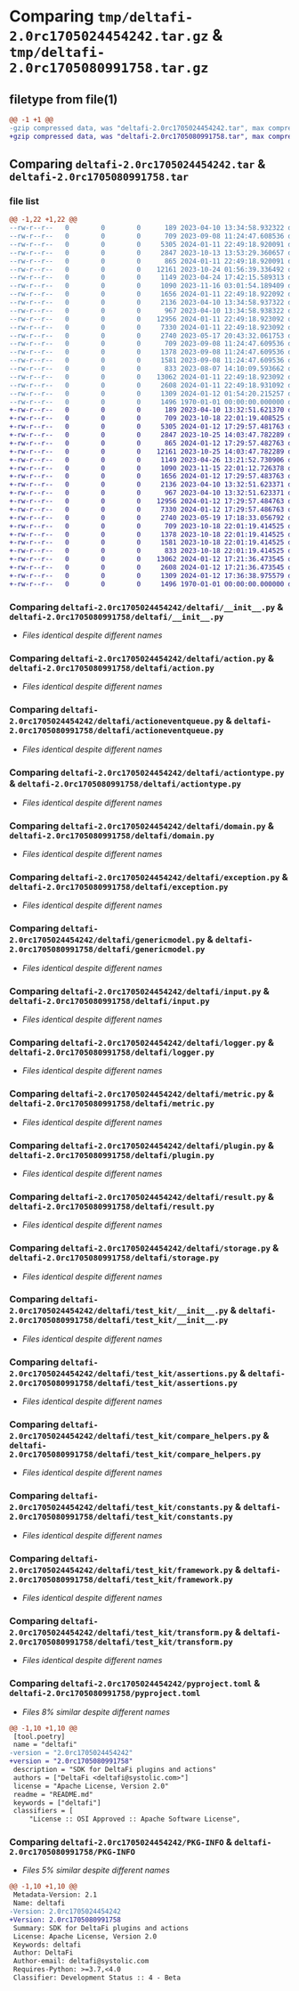 # Comparing `tmp/deltafi-2.0rc1705024454242.tar.gz` & `tmp/deltafi-2.0rc1705080991758.tar.gz`

## filetype from file(1)

```diff
@@ -1 +1 @@
-gzip compressed data, was "deltafi-2.0rc1705024454242.tar", max compression
+gzip compressed data, was "deltafi-2.0rc1705080991758.tar", max compression
```

## Comparing `deltafi-2.0rc1705024454242.tar` & `deltafi-2.0rc1705080991758.tar`

### file list

```diff
@@ -1,22 +1,22 @@
--rw-r--r--   0        0        0      189 2023-04-10 13:34:58.932322 deltafi-2.0rc1705024454242/README.md
--rw-r--r--   0        0        0      709 2023-09-08 11:24:47.608536 deltafi-2.0rc1705024454242/deltafi/__init__.py
--rw-r--r--   0        0        0     5305 2024-01-11 22:49:18.920091 deltafi-2.0rc1705024454242/deltafi/action.py
--rw-r--r--   0        0        0     2847 2023-10-13 13:53:29.360657 deltafi-2.0rc1705024454242/deltafi/actioneventqueue.py
--rw-r--r--   0        0        0      865 2024-01-11 22:49:18.920091 deltafi-2.0rc1705024454242/deltafi/actiontype.py
--rw-r--r--   0        0        0    12161 2023-10-24 01:56:39.336492 deltafi-2.0rc1705024454242/deltafi/domain.py
--rw-r--r--   0        0        0     1149 2023-04-24 17:42:15.589313 deltafi-2.0rc1705024454242/deltafi/exception.py
--rw-r--r--   0        0        0     1090 2023-11-16 03:01:54.189409 deltafi-2.0rc1705024454242/deltafi/genericmodel.py
--rw-r--r--   0        0        0     1656 2024-01-11 22:49:18.922092 deltafi-2.0rc1705024454242/deltafi/input.py
--rw-r--r--   0        0        0     2136 2023-04-10 13:34:58.937322 deltafi-2.0rc1705024454242/deltafi/logger.py
--rw-r--r--   0        0        0      967 2023-04-10 13:34:58.938322 deltafi-2.0rc1705024454242/deltafi/metric.py
--rw-r--r--   0        0        0    12956 2024-01-11 22:49:18.923092 deltafi-2.0rc1705024454242/deltafi/plugin.py
--rw-r--r--   0        0        0     7330 2024-01-11 22:49:18.923092 deltafi-2.0rc1705024454242/deltafi/result.py
--rw-r--r--   0        0        0     2740 2023-05-17 20:43:32.061753 deltafi-2.0rc1705024454242/deltafi/storage.py
--rw-r--r--   0        0        0      709 2023-09-08 11:24:47.609536 deltafi-2.0rc1705024454242/deltafi/test_kit/__init__.py
--rw-r--r--   0        0        0     1378 2023-09-08 11:24:47.609536 deltafi-2.0rc1705024454242/deltafi/test_kit/assertions.py
--rw-r--r--   0        0        0     1581 2023-09-08 11:24:47.609536 deltafi-2.0rc1705024454242/deltafi/test_kit/compare_helpers.py
--rw-r--r--   0        0        0      833 2023-08-07 14:10:09.593662 deltafi-2.0rc1705024454242/deltafi/test_kit/constants.py
--rw-r--r--   0        0        0    13062 2024-01-11 22:49:18.923092 deltafi-2.0rc1705024454242/deltafi/test_kit/framework.py
--rw-r--r--   0        0        0     2608 2024-01-11 22:49:18.931092 deltafi-2.0rc1705024454242/deltafi/test_kit/transform.py
--rw-r--r--   0        0        0     1309 2024-01-12 01:54:20.215257 deltafi-2.0rc1705024454242/pyproject.toml
--rw-r--r--   0        0        0     1496 1970-01-01 00:00:00.000000 deltafi-2.0rc1705024454242/PKG-INFO
+-rw-r--r--   0        0        0      189 2023-04-10 13:32:51.621370 deltafi-2.0rc1705080991758/README.md
+-rw-r--r--   0        0        0      709 2023-10-18 22:01:19.408525 deltafi-2.0rc1705080991758/deltafi/__init__.py
+-rw-r--r--   0        0        0     5305 2024-01-12 17:29:57.481763 deltafi-2.0rc1705080991758/deltafi/action.py
+-rw-r--r--   0        0        0     2847 2023-10-25 14:03:47.782289 deltafi-2.0rc1705080991758/deltafi/actioneventqueue.py
+-rw-r--r--   0        0        0      865 2024-01-12 17:29:57.482763 deltafi-2.0rc1705080991758/deltafi/actiontype.py
+-rw-r--r--   0        0        0    12161 2023-10-25 14:03:47.782289 deltafi-2.0rc1705080991758/deltafi/domain.py
+-rw-r--r--   0        0        0     1149 2023-04-26 13:21:52.730906 deltafi-2.0rc1705080991758/deltafi/exception.py
+-rw-r--r--   0        0        0     1090 2023-11-15 22:01:12.726378 deltafi-2.0rc1705080991758/deltafi/genericmodel.py
+-rw-r--r--   0        0        0     1656 2024-01-12 17:29:57.483763 deltafi-2.0rc1705080991758/deltafi/input.py
+-rw-r--r--   0        0        0     2136 2023-04-10 13:32:51.623371 deltafi-2.0rc1705080991758/deltafi/logger.py
+-rw-r--r--   0        0        0      967 2023-04-10 13:32:51.623371 deltafi-2.0rc1705080991758/deltafi/metric.py
+-rw-r--r--   0        0        0    12956 2024-01-12 17:29:57.484763 deltafi-2.0rc1705080991758/deltafi/plugin.py
+-rw-r--r--   0        0        0     7330 2024-01-12 17:29:57.486763 deltafi-2.0rc1705080991758/deltafi/result.py
+-rw-r--r--   0        0        0     2740 2023-05-19 17:18:33.056792 deltafi-2.0rc1705080991758/deltafi/storage.py
+-rw-r--r--   0        0        0      709 2023-10-18 22:01:19.414525 deltafi-2.0rc1705080991758/deltafi/test_kit/__init__.py
+-rw-r--r--   0        0        0     1378 2023-10-18 22:01:19.414525 deltafi-2.0rc1705080991758/deltafi/test_kit/assertions.py
+-rw-r--r--   0        0        0     1581 2023-10-18 22:01:19.414525 deltafi-2.0rc1705080991758/deltafi/test_kit/compare_helpers.py
+-rw-r--r--   0        0        0      833 2023-10-18 22:01:19.414525 deltafi-2.0rc1705080991758/deltafi/test_kit/constants.py
+-rw-r--r--   0        0        0    13062 2024-01-12 17:21:36.473545 deltafi-2.0rc1705080991758/deltafi/test_kit/framework.py
+-rw-r--r--   0        0        0     2608 2024-01-12 17:21:36.473545 deltafi-2.0rc1705080991758/deltafi/test_kit/transform.py
+-rw-r--r--   0        0        0     1309 2024-01-12 17:36:38.975579 deltafi-2.0rc1705080991758/pyproject.toml
+-rw-r--r--   0        0        0     1496 1970-01-01 00:00:00.000000 deltafi-2.0rc1705080991758/PKG-INFO
```

### Comparing `deltafi-2.0rc1705024454242/deltafi/__init__.py` & `deltafi-2.0rc1705080991758/deltafi/__init__.py`

 * *Files identical despite different names*

### Comparing `deltafi-2.0rc1705024454242/deltafi/action.py` & `deltafi-2.0rc1705080991758/deltafi/action.py`

 * *Files identical despite different names*

### Comparing `deltafi-2.0rc1705024454242/deltafi/actioneventqueue.py` & `deltafi-2.0rc1705080991758/deltafi/actioneventqueue.py`

 * *Files identical despite different names*

### Comparing `deltafi-2.0rc1705024454242/deltafi/actiontype.py` & `deltafi-2.0rc1705080991758/deltafi/actiontype.py`

 * *Files identical despite different names*

### Comparing `deltafi-2.0rc1705024454242/deltafi/domain.py` & `deltafi-2.0rc1705080991758/deltafi/domain.py`

 * *Files identical despite different names*

### Comparing `deltafi-2.0rc1705024454242/deltafi/exception.py` & `deltafi-2.0rc1705080991758/deltafi/exception.py`

 * *Files identical despite different names*

### Comparing `deltafi-2.0rc1705024454242/deltafi/genericmodel.py` & `deltafi-2.0rc1705080991758/deltafi/genericmodel.py`

 * *Files identical despite different names*

### Comparing `deltafi-2.0rc1705024454242/deltafi/input.py` & `deltafi-2.0rc1705080991758/deltafi/input.py`

 * *Files identical despite different names*

### Comparing `deltafi-2.0rc1705024454242/deltafi/logger.py` & `deltafi-2.0rc1705080991758/deltafi/logger.py`

 * *Files identical despite different names*

### Comparing `deltafi-2.0rc1705024454242/deltafi/metric.py` & `deltafi-2.0rc1705080991758/deltafi/metric.py`

 * *Files identical despite different names*

### Comparing `deltafi-2.0rc1705024454242/deltafi/plugin.py` & `deltafi-2.0rc1705080991758/deltafi/plugin.py`

 * *Files identical despite different names*

### Comparing `deltafi-2.0rc1705024454242/deltafi/result.py` & `deltafi-2.0rc1705080991758/deltafi/result.py`

 * *Files identical despite different names*

### Comparing `deltafi-2.0rc1705024454242/deltafi/storage.py` & `deltafi-2.0rc1705080991758/deltafi/storage.py`

 * *Files identical despite different names*

### Comparing `deltafi-2.0rc1705024454242/deltafi/test_kit/__init__.py` & `deltafi-2.0rc1705080991758/deltafi/test_kit/__init__.py`

 * *Files identical despite different names*

### Comparing `deltafi-2.0rc1705024454242/deltafi/test_kit/assertions.py` & `deltafi-2.0rc1705080991758/deltafi/test_kit/assertions.py`

 * *Files identical despite different names*

### Comparing `deltafi-2.0rc1705024454242/deltafi/test_kit/compare_helpers.py` & `deltafi-2.0rc1705080991758/deltafi/test_kit/compare_helpers.py`

 * *Files identical despite different names*

### Comparing `deltafi-2.0rc1705024454242/deltafi/test_kit/constants.py` & `deltafi-2.0rc1705080991758/deltafi/test_kit/constants.py`

 * *Files identical despite different names*

### Comparing `deltafi-2.0rc1705024454242/deltafi/test_kit/framework.py` & `deltafi-2.0rc1705080991758/deltafi/test_kit/framework.py`

 * *Files identical despite different names*

### Comparing `deltafi-2.0rc1705024454242/deltafi/test_kit/transform.py` & `deltafi-2.0rc1705080991758/deltafi/test_kit/transform.py`

 * *Files identical despite different names*

### Comparing `deltafi-2.0rc1705024454242/pyproject.toml` & `deltafi-2.0rc1705080991758/pyproject.toml`

 * *Files 8% similar despite different names*

```diff
@@ -1,10 +1,10 @@
 [tool.poetry]
 name = "deltafi"
-version = "2.0rc1705024454242"
+version = "2.0rc1705080991758"
 description = "SDK for DeltaFi plugins and actions"
 authors = ["DeltaFi <deltafi@systolic.com>"]
 license = "Apache License, Version 2.0"
 readme = "README.md"
 keywords = ["deltafi"]
 classifiers = [
     "License :: OSI Approved :: Apache Software License",
```

### Comparing `deltafi-2.0rc1705024454242/PKG-INFO` & `deltafi-2.0rc1705080991758/PKG-INFO`

 * *Files 5% similar despite different names*

```diff
@@ -1,10 +1,10 @@
 Metadata-Version: 2.1
 Name: deltafi
-Version: 2.0rc1705024454242
+Version: 2.0rc1705080991758
 Summary: SDK for DeltaFi plugins and actions
 License: Apache License, Version 2.0
 Keywords: deltafi
 Author: DeltaFi
 Author-email: deltafi@systolic.com
 Requires-Python: >=3.7,<4.0
 Classifier: Development Status :: 4 - Beta
```


